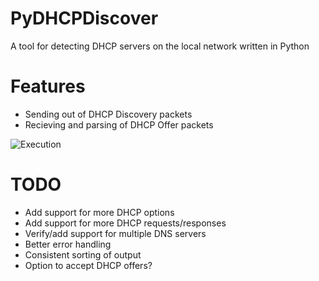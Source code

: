 # PyDHCPDiscover
A tool for detecting DHCP servers on the local network written in Python

# Features
* Sending out of DHCP Discovery packets
* Recieving and parsing of DHCP Offer packets

![Execution](https://www.doyler.net/wp-content/uploads/PyDHCPDiscover/pydhcpdiscover-1-caught.png)

# TODO
* Add support for more DHCP options
* Add support for more DHCP requests/responses
* Verify/add support for multiple DNS servers
* Better error handling
* Consistent sorting of output
* Option to accept DHCP offers?